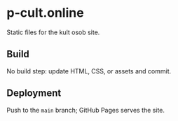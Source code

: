 # p-cult.online

Static files for the kult osob site.

## Build
No build step: update HTML, CSS, or assets and commit.

## Deployment
Push to the `main` branch; GitHub Pages serves the site.

